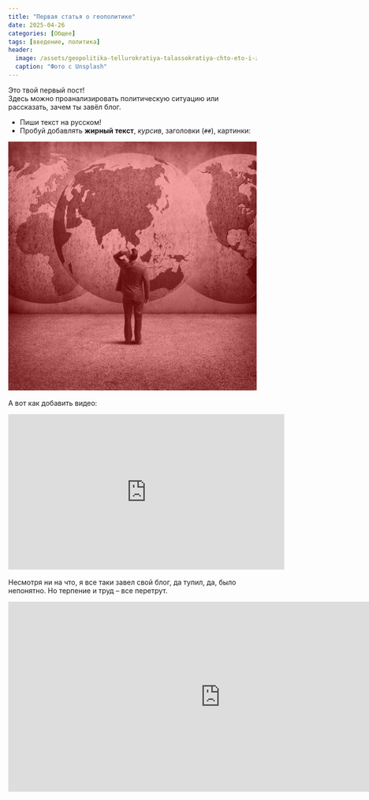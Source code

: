 ```yaml
---
title: "Первая статья о геополитике"
date: 2025-04-26
categories: [Общее]
tags: [введение, политика]
header:
  image: /assets/geopolitika-tellurokratiya-talassokratiya-chto-eto-i-zachem.jpg
  caption: "Фото с Unsplash"
---
```


Это твой первый пост!  
Здесь можно проанализировать политическую ситуацию или рассказать, зачем ты завёл блог.

- Пиши текст на русском!
- Пробуй добавлять **жирный текст**, *курсив*, заголовки (`##`), картинки:

![Описание картинки](/assets/geopolitika-tellurokratiya-talassokratiya-chto-eto-i-zachem.jpg)

А вот как добавить видео:

<iframe width="560" height="315" src="https://www.youtube.com/embed/no38HvsHGug&t=522s" frameborder="0" allowfullscreen></iframe>

Несмотря ни на что, я все таки завел свой блог, да тупил, да, было непонятно. Но терпение и труд – все перетрут.

<iframe width="860" height="385" src="https://www.youtube.com/embed/1nmBUzBBggc" frameborder="0" allowfullscreen></iframe>
